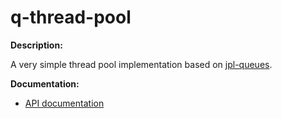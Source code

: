 # q-thread-pool

**Description:**

A very simple thread pool implementation based on
[jpl-queues](http://www.thoughtcrime.us/software/jpl-queues/).

**Documentation:**

* [API documentation](http://mr.gy/software/q-thread-pool/api.html)
